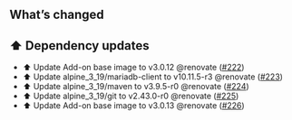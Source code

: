 ## What’s changed

## ⬆️ Dependency updates

- ⬆️ Update Add-on base image to v3.0.12 @renovate ([#222](https://github.com/erik73/addon-steve/pull/222))
- ⬆️ Update alpine_3_19/mariadb-client to v10.11.5-r3 @renovate ([#223](https://github.com/erik73/addon-steve/pull/223))
- ⬆️ Update alpine_3_19/maven to v3.9.5-r0 @renovate ([#224](https://github.com/erik73/addon-steve/pull/224))
- ⬆️ Update alpine_3_19/git to v2.43.0-r0 @renovate ([#225](https://github.com/erik73/addon-steve/pull/225))
- ⬆️ Update Add-on base image to v3.0.13 @renovate ([#226](https://github.com/erik73/addon-steve/pull/226))
